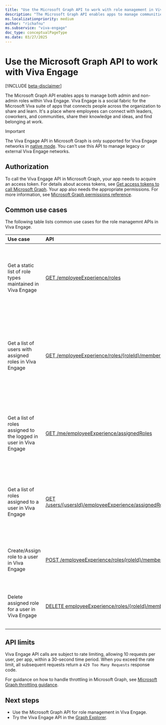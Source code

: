 ```yaml
---
title: "Use the Microsoft Graph API to work with role management in Viva Engage"
description: "The Microsoft Graph API enables apps to manage communities in Viva Engage."
ms.localizationpriority: medium
author: "richafnu"
ms.subservice: "viva-engage"
doc_type: conceptualPageType
ms.date: 03/27/2025
---
```


# Use the Microsoft Graph API to work with Viva Engage

[!INCLUDE [beta-disclaimer](../../includes/beta-disclaimer.md)]

The Microsoft Graph API enables apps to manage both admin and non-admin roles within Viva Engage. Viva Engage is a social fabric for the Microsoft Viva suite of apps that connects people across the organization to share and learn. It's a place where employees can connect with leaders, coworkers, and communities, share their knowledge and ideas, and find belonging at work.

> [!IMPORTANT]
> The Viva Engage API in Microsoft Graph is only supported for Viva Engage networks in [native mode](/viva/engage/overview-native-mode). You can't use this API to manage legacy or external Viva Engage networks.

## Authorization

To call the Viva Engage API in Microsoft Graph, your app needs to acquire an access token. For details about access tokens, see [Get access tokens to call Microsoft Graph](/graph/auth/). Your app also needs the appropriate permissions. For more information, see [Microsoft Graph permissions reference](/graph/permissions-reference).

## Common use cases

The following table lists common use cases for the role managemnt APIs in Viva Engage.

| Use case | API | Notes |
|:-----------|:--------|:--------|
| Get a static list of role types maintained in Viva Engage | [GET /employeeExperience/roles](../api/employeeexperience-post-communities.md) | If successful, this method returns a `200 OK` response code and a list of roles in the response body. |
| Get a list of users with assigned roles in Viva Engage | [GET /employeeExperience/roles/{roleId}/members](../api/engagementasyncoperation-get.md) | If successful, this method returns a `200 OK` response code and a list of engagement role members in the response body. |
| Get a list of roles assigned to the logged in user in Viva Engage | [GET /me/employeeExperience/assignedRoles](../api/engagementasyncoperation-get.md) | If successful, this method returns a `200 OK` response code and a list of roles object in the response body. |
| Get a list of roles assigned to a user in Viva Engage | [GET /users/{usersId}/employeeExperience/assignedRoles/{engagementRoleId}/members](../api/engagementasyncoperation-get.md) | If successful, this method returns a `200 OK` response code and a list of roles object in the response body. |
| Create/Assign role to a user in Viva Engage | [POST /employeeExperience/roles(roleId)/members](../api/community-update.md) | If successful, this method returns a `204 No Content response` code.|
| Delete assigned role for a user in Viva Engage | [DELETE employeeExperience/roles/{roleId}/members/{userId}](../api/community-delete.md) | If successful, this method demotes a user from a role in Viva Engage. |

## API limits

Viva Engage API calls are subject to rate limiting, allowing 10 requests per user, per app, within a 30-second time period. When you exceed the rate limit, all subsequent requests return a `429 Too Many Requests` response code. 

For guidance on how to handle throttling in Microsoft Graph, see [Microsoft Graph throttling guidance](/graph/throttling).

## Next steps

- Use the Microsoft Graph API for role management in Viva Engage.
- Try the Viva Engage API in the [Graph Explorer](https://developer.microsoft.com/graph/graph-explorer).
